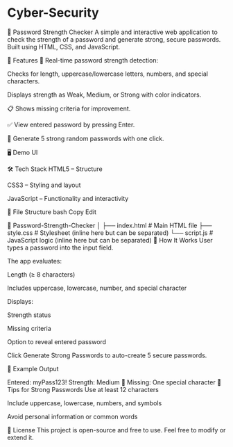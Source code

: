 # Cyber-Security

🔐 Password Strength Checker
A simple and interactive web application to check the strength of a password and generate strong, secure passwords. Built using HTML, CSS, and JavaScript.

🚀 Features
🔎 Real-time password strength detection:

Checks for length, uppercase/lowercase letters, numbers, and special characters.

Displays strength as Weak, Medium, or Strong with color indicators.

📋 Shows missing criteria for improvement.

✅ View entered password by pressing Enter.

🔁 Generate 5 strong random passwords with one click.

🖥️ Demo UI
<!-- (Replace this with a real screenshot if desired) -->

🛠️ Tech Stack
HTML5 – Structure

CSS3 – Styling and layout

JavaScript – Functionality and interactivity

📂 File Structure
bash
Copy
Edit

📁 Password-Strength-Checker
│
├── index.html       # Main HTML file
├── style.css        # Stylesheet (inline here but can be separated)
└── script.js        # JavaScript logic (inline here but can be separated)
🔧 How It Works
User types a password into the input field.

The app evaluates:

Length (≥ 8 characters)

Includes uppercase, lowercase, number, and special character

Displays:

Strength status

Missing criteria

Option to reveal entered password

Click Generate Strong Passwords to auto-create 5 secure passwords.

📸 Example Output

Entered: myPass123!
Strength: Medium 🙂
Missing: One special character
📌 Tips for Strong Passwords
Use at least 12 characters

Include uppercase, lowercase, numbers, and symbols

Avoid personal information or common words

📜 License
This project is open-source and free to use. Feel free to modify or extend it.

